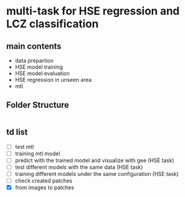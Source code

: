 # multi-task for HSE regression and LCZ classification

## main contents
- data prepartion
- HSE model training
- HSE model evaluation
- HSE regression in unseen area
- mtl

## Folder Structure
  ```
  ```
  
## td list
- [ ] test mtl
- [ ] training mtl model
- [ ] predict with the trained model and visualize with gee (HSE task)
- [ ] test different models with the same data  (HSE task)
- [ ] training different models under the same configuration  (HSE task)
- [ ] check created patches
- [x] from images to patches
